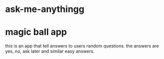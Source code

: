 # ask-me-anythingg
# magic ball app
this is an app that tell answers to users random questions. the answers are yes, no, ask later and similar easy answers. 
